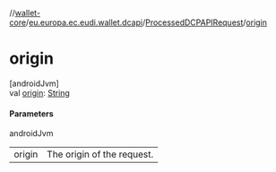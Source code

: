 //[wallet-core](../../../index.md)/[eu.europa.ec.eudi.wallet.dcapi](../index.md)/[ProcessedDCPAPIRequest](index.md)/[origin](origin.md)

# origin

[androidJvm]\
val [origin](origin.md): [String](https://kotlinlang.org/api/latest/jvm/stdlib/kotlin-stdlib/kotlin/-string/index.html)

#### Parameters

androidJvm

| | |
|---|---|
| origin | The origin of the request. |
